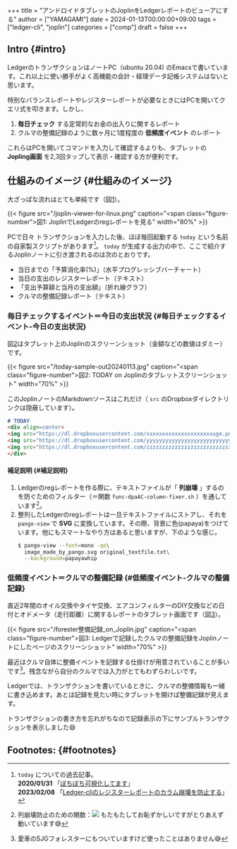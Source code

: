 +++
title = "アンドロイドタブレットのJoplinをLedgerレポートのビューアにする"
author = ["YAMAGAMI"]
date = 2024-01-13T00:00:00+09:00
tags = ["ledger-cli", "joplin"]
categories = ["comp"]
draft = false
+++

## Intro {#intro}

LedgerのトランザクションはノートPC（ubuntu 20.04) のEmacsで書いています。これ以上に使い勝手がよく高機能の会計・経理データ記帳システムはないと思います。

特別なバランスレポートやレジスターレポートが必要なときにはPCを開いてクエリ式を叩きます。しかし、

1.  ****毎日チェック**** する定常的なお金の出入りに関するレポート
2.  クルマの整備記録のように数ヶ月に1度程度の ****低頻度イベント**** のレポート

これらはPCを開いてコマンドを入力して確認するよりも、タブレットの ****Jopling画面**** を2,3回タップして表示・確認する方が便利です。


## 仕組みのイメージ {#仕組みのイメージ}

大ざっぱな流れはとても単純です（図[1](#figure--fig-3)）。

<a id="figure--fig-3"></a>

{{< figure src="/joplin-viewer-for-linux.png" caption="<span class=\"figure-number\">&#22259;1:  </span>JoplinでLedgerのregレポートを見る" width="80%" >}}

PCで日々 トランザクションを入力した後、ほぼ毎回起動する `today` という名前の自家製スクリプトがあります[^footnote_today]。 `today` が生成する出力の中で、ここで紹介するJoplinノートに引き渡されるのは次のとおりです。

-   当日までの「予算消化率(%)」（水平プログレッシブバーチャート）
-   当日の支出のレジスターレポート（テキスト）
-   「支出予算額と当月の支出額」（折れ線グラフ）
-   クルマの整備記録レポート（テキスト）

[^footnote_today]: `today` についての過去記事。<br />
****2020/01/31**** 「[ぼちぼち可視化してます](https://bred-in-bingo.netlify.app/posts/%E5%8F%AF%E8%A6%96%E5%8C%96/)」<br />
****2023/02/08**** 「[Ledger-cliのレジスターレポートのカラム崩壊を防止する](https://bred-in-bingo.netlify.app/posts/dpamac-column-fixer/)」


### 毎日チェックするイベント＝今日の支出状況 {#毎日チェックするイベント-今日の支出状況}

図[2](#figure--fig-2)はタブレット上のJoplinのスクリーンショット（金額などの数値はダミー）です。

<a id="figure--fig-2"></a>

{{< figure src="/today-sample-out20240113.jpg" caption="<span class=\"figure-number\">&#22259;2:  </span>TODAY on Joplinのタブレットスクリーンショット" width="70%" >}}

このJoplinノートのMarkdownソースはこれだけ（ `src` のDropboxダイレクトリンクは隠蔽しています）。

```markdown
# TODAY
<div align=center>
<img src="https://dl.dropboxusercontent.com/xxxxxxxxxxxxxxxxxxxxxuge.png" alt="" width=50%>
<img src="https://dl.dropboxusercontent.com/yyyyyyyyyyyyyyyyyyyyyyyyyyyyyyyyyyyyyyyyyyyyyy" alt="" width=90%>
<img src="https://dl.dropboxusercontent.com/zzzzzzzzzzzzzzzzzzzzzzzzzzzzzzzzzzzzzzzzzzzzzz" alt="" width=90%>
</div>
```


#### 補足説明 {#補足説明}

1.  Ledgerのregレポートを作る際に、テキストファイルが「 ****列崩壊**** 」するのを防ぐためのフィルター（＝関数 `func-dpaAC-column-fixer.sh` ）を通しています[^footnote_fixer]。
2.  整列したLedgerのregレポートは一旦テキストファイルにストアし、それを `pango-view` で ****SVG**** に変換しています。その際、背景に色(papaya)をつけています。他にもスマートなやり方はあると思いますが、下のような感じ。
    ```sh
    $ pango-view --font=mono -qo\
      image_made_by_pango.svg original_textfile.txt\
      --background=papayawhip
    ```

[^footnote_fixer]: 列崩壊防止のための関数：![](/img_by_pango.svg) もたもたしてお恥ずかしいですがとりあえず動いています&#128517;


### 低頻度イベント＝クルマの整備記録 {#低頻度イベント-クルマの整備記録}

直近2年間のオイル交換やタイヤ交換、エアコンフィルターのDIY交換などの日付とオドメータ（走行距離）に関するレポートのタブレット画面です（図[3](#figure--fig-4)）。

<a id="figure--fig-4"></a>

{{< figure src="/forester整備記録_on_Joplin.jpg" caption="<span class=\"figure-number\">&#22259;3:  </span>Ledgerで記録したクルマの整備記録をJoplinノートにしたページのスクリーンショット" width="70%" >}}

最近はクルマ自体に整備イベントを記録する仕掛けが用意されていることが多いです[^footnote_foresterも]。残念ながら自分のクルマでは入力がとてもわずらわしいです。

Ledgerでは、トランザクションを書いているときに、クルマの整備情報も一緒に書き込めます。あとは記録を見たい時にタブレットを開けば整備記録が見えます。

トランザクションの書き方を忘れがちなので記録表示の下にサンプルトランザクションを表示しました:smile:

[^footnote_foresterも]: 愛車のSJGフォレスターにもついていますけど使ったことはありません&#128517;


## Footnotes: {#footnotes}
